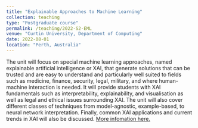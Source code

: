 ```yaml
---
title: "Explainable Approaches to Machine Learning"
collection: teaching
type: "Postgraduate course"
permalink: /teaching/2022-S2-EML
venue: "Curtin University, Department of Computing"
date: 2022-08-01
location: "Perth, Australia"
---
```


The unit will focus on special machine learning approaches, named explainable artificial intelligence or XAI, that generate solutions that can be trusted and are easy to understand and particularly well suited to fields such as medicine, finance, security, legal, military, and where human-machine interaction is needed. It will provide students with XAI fundamentals such as interpretability, explainability, and visualisation as well as legal and ethical issues surrounding XAI. The unit will also cover different classes of techniques from model-agnostic, example-based, to neural network interpretation. Finally, common XAI applications and current trends in XAI will also be discussed. [More infomation here.](https://handbook.curtin.edu.au/units/unit-pg-explainable-approaches-to-machine-learning--comp6013v1)
